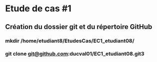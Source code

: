 # Etude de cas #1
## Création du dossier git et du répertoire GitHub
### mkdir /home/etudiant8/EtudesCas/EC1_etudiant08/

### git clone git@github.com:ducval01/EC1_etudiant08.git3
